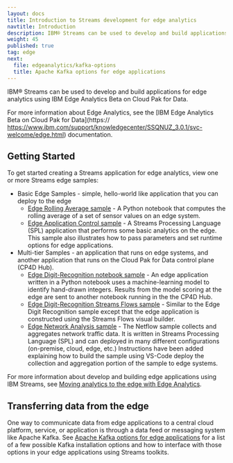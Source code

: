 ```yaml
---
layout: docs
title: Introduction to Streams development for edge analytics
navtitle: Introduction
description: IBM® Streams can be used to develop and build applications for edge analyics using IBM Edge Analytics Beta on Cloud Pak for Data.
weight: 45
published: true
tag: edge
next:
  file: edgeanalytics/kafka-options
  title: Apache Kafka options for edge applications
---
```


IBM® Streams can be used to develop and build applications for edge analytics using IBM Edge Analytics Beta on Cloud Pak for Data.


For more information about Edge Analytics, see the [IBM Edge Analytics Beta on Cloud Pak for Data](https:// https://www.ibm.com/support/knowledgecenter/SSQNUZ_3.0.1/svc-welcome/edge.html) documentation.

## Getting Started

To get started creating a Streams application for edge analytics, view one or more Streams edge samples:

* Basic Edge Samples - simple, hello-world like application that you can deploy to the edge
  * [Edge Rolling Average sample](https://github.com/IBMStreams/sample.edge-rolling-average) - A Python notebook that computes the rolling average of a set of sensor values on an edge system.
  * [Edge Application Control sample](https://github.com/IBMStreams/sample.edge-app-control) - A Streams Processing Language (SPL) application that performs some basic analytics on the edge.  This sample also illustrates how to pass parameters and set runtime options for edge applications.
* Multi-tier Samples - an application that runs on edge systems, and another application that runs on the Cloud Pak for Data control plane (CP4D Hub).
  * [Edge Digit-Recognition notebook sample](https://github.com/IBMStreams/sample.edge-mnist-notebook) - An edge application written in a Python notebook uses a machine-learning model to identify hand-drawn integers.  Results from the model scoring at the edge are sent to another notebook running in the the CP4D Hub.
  * [Edge Digit-Recognition Streams Flows sample](https://github.com/IBMStreams/sample.edge-mnist) - Similar to the Edge Digit Recognition sample except that the edge application is constructed using the Streams Flows visual builder.
  * [Edge Network Analysis sample](https://github.com/IBMStreams/sample.netflow) - The Netflow sample collects and aggregates network traffic data.  It is written in Streams Processing Language (SPL) and can deployed in many different configurations (on-premise, cloud, edge, etc.)  Instructions have been added explaining how to build the sample using VS-Code deploy the collection and aggregation portion of the sample to edge systems.

For more information about develop and building edge applications using IBM Streams, see [Moving analytics to the edge with Edge Analytics](https://www.ibm.com/support/knowledgecenter/SSQNUZ_3.0.1/svc-edge/usage.html).

## Transferring data from the edge

One way to communicate data from edge applications to a central cloud platform, service, or application is through a data feed or messaging system like Apache Kafka. See [Apache Kafka options for edge applications](kafka-options) for a list of a few possible Kafka installation options and how to interface with those options in your edge applications using Streams toolkits.
